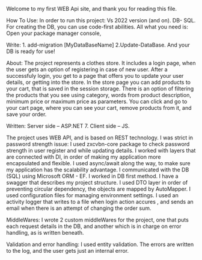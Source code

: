 Welcome to my first WEB Api site, and thank you for reading this file.

How To Use: In order to run this project: Vs 2022 version (and on). DB- SQL. For creating the DB, you can use code-first abilities. All what you need is: Open your package manager console,

Write: 1. add-migration [MyDataBaseName] 2.Update-DataBase. And your DB is ready for use!

About: The project represents a clothes store. It includes a login page, when the user gets an option of registering in case of new user. After a successfuly login, you get to a page that offers you to update your user details, or getting into the store. In the store page you can add products to your cart, that is saved in the session storage. There is an option of filtering the products that you see using category, words from product description, minimum price or maximum price as parameters. You can click and go to your cart page, where you can see your cart, remove products from it, and save your order.

Written: Server side – ASP.NET 7. Client side – JS.

The project uses WEB API, and is based on REST technology. I was strict in password strength issue: I used zxcvbn-core package to check password strength in user register and while updating details. I worked with layers that are connected with DI, in order of making my application more encapsulated and flexible. I used async/await along the way, to make sure my application has the scalability advantage. I communicated with the DB (SQL) using Microsoft ORM - EF. I worked in DB first method. I have a swagger that describes my project structure. I used DTO layer in order of preventing circular dependency, the objects are mapped by AutoMapper. I used configuration files for managing environment settings. I used an activity logger that writes to a file when login action accures , and sends an email when there is an attempt of changing the order sum.

MiddleWares: I wrote 2 custom middleWares for the project, one that puts each request details in the DB, and another which is in charge on error handling, as is written beneath.

Validation and error handling: I used entity validation. The errors are written to the log, and the user gets just an internal error.
